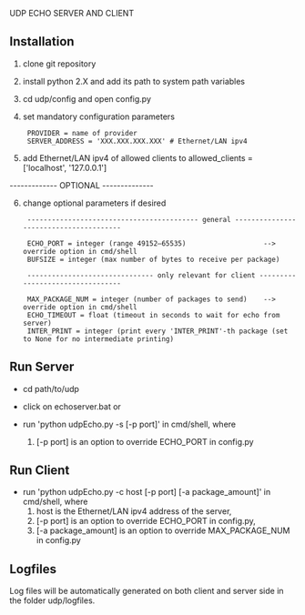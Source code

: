 UDP ECHO SERVER AND CLIENT

Installation
------------

1. clone git repository 
2. install python 2.X and add its path to system path variables
3. cd udp/config and open config.py
4. set mandatory configuration parameters

		PROVIDER = name of provider
		SERVER_ADDRESS = 'XXX.XXX.XXX.XXX' # Ethernet/LAN ipv4

5. add Ethernet/LAN ipv4 of allowed clients to allowed_clients = ['localhost', '127.0.0.1']

------------- OPTIONAL --------------

6. change optional parameters if desired

		------------------------------------------ general ---------------------------------------
		
		ECHO_PORT = integer (range 49152–65535)                   --> override option in cmd/shell      
	    BUFSIZE = integer (max number of bytes to receive per package)
	    
	    ------------------------------- only relevant for client ---------------------------------

		MAX_PACKAGE_NUM = integer (number of packages to send)    --> override option in cmd/shell 
		ECHO_TIMEOUT = float (timeout in seconds to wait for echo from server)
		INTER_PRINT = integer (print every 'INTER_PRINT'-th package (set to None for no intermediate printing)


Run Server
----------

- cd path/to/udp

- click on echoserver.bat
or
- run 'python udpEcho.py -s [-p port]' in cmd/shell, where
	1. [-p port] is an option to override ECHO_PORT in config.py


Run Client
----------

- run 'python udpEcho.py -c host [-p port] [-a package_amount]' in cmd/shell, where
	1. host is the Ethernet/LAN ipv4 address of the server,
	2. [-p port] is an option to override ECHO_PORT in config.py,
	3. [-a package_amount] is an option to override MAX_PACKAGE_NUM in config.py


Logfiles
--------

Log files will be automatically generated on both client and server side in the folder udp/logfiles. 
